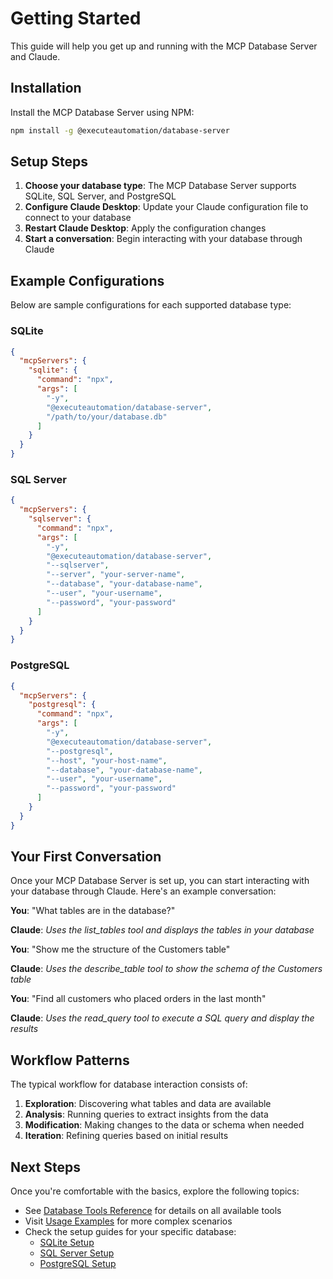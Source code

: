 # Getting Started

This guide will help you get up and running with the MCP Database Server and Claude.

## Installation

Install the MCP Database Server using NPM:

```bash
npm install -g @executeautomation/database-server
```

## Setup Steps

1. **Choose your database type**: The MCP Database Server supports SQLite, SQL Server, and PostgreSQL
2. **Configure Claude Desktop**: Update your Claude configuration file to connect to your database
3. **Restart Claude Desktop**: Apply the configuration changes
4. **Start a conversation**: Begin interacting with your database through Claude

## Example Configurations

Below are sample configurations for each supported database type:

### SQLite

```json
{
  "mcpServers": {
    "sqlite": {
      "command": "npx",
      "args": [
        "-y",
        "@executeautomation/database-server",
        "/path/to/your/database.db"
      ]
    }
  }
}
```

### SQL Server

```json
{
  "mcpServers": {
    "sqlserver": {
      "command": "npx",
      "args": [
        "-y",
        "@executeautomation/database-server",
        "--sqlserver",
        "--server", "your-server-name",
        "--database", "your-database-name",
        "--user", "your-username",
        "--password", "your-password"
      ]
    }
  }
}
```

### PostgreSQL

```json
{
  "mcpServers": {
    "postgresql": {
      "command": "npx",
      "args": [
        "-y",
        "@executeautomation/database-server",
        "--postgresql",
        "--host", "your-host-name",
        "--database", "your-database-name",
        "--user", "your-username",
        "--password", "your-password"
      ]
    }
  }
}
```

## Your First Conversation

Once your MCP Database Server is set up, you can start interacting with your database through Claude. Here's an example conversation:

**You**: "What tables are in the database?"

**Claude**: *Uses the list_tables tool and displays the tables in your database*

**You**: "Show me the structure of the Customers table"

**Claude**: *Uses the describe_table tool to show the schema of the Customers table*

**You**: "Find all customers who placed orders in the last month"

**Claude**: *Uses the read_query tool to execute a SQL query and display the results*

## Workflow Patterns

The typical workflow for database interaction consists of:

1. **Exploration**: Discovering what tables and data are available
2. **Analysis**: Running queries to extract insights from the data
3. **Modification**: Making changes to the data or schema when needed
4. **Iteration**: Refining queries based on initial results

## Next Steps

Once you're comfortable with the basics, explore the following topics:

- See [Database Tools Reference](database-tools.md) for details on all available tools
- Visit [Usage Examples](usage-examples.md) for more complex scenarios
- Check the setup guides for your specific database:
  - [SQLite Setup](sqlite-setup.md)
  - [SQL Server Setup](sql-server-setup.md)
  - [PostgreSQL Setup](postgresql-setup.md) 